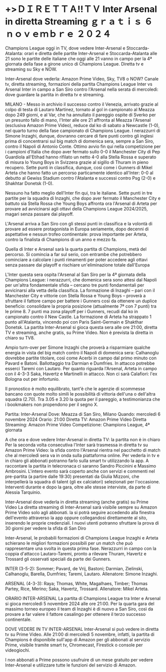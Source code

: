 +>ＤＩＲＥＴＴＡ!!ＴＶ Inter Arsenal in diretta Streaming ｇｒａｔｉｓ ６ ｎｏｖｅｍｂｒｅ ２０２４
=
Champions League oggi in TV, dove vedere Inter-Arsenal e Stoccarda-Atalanta: orari e diretta delle partite
Inter-Arsenal e Stoccarda-Atalanta alle 21 sono le partite delle italiane che oggi alle 21 vanno in campo per la 4ª giornata della fase a girone unico di Champions League. Diretta tv e streaming su Sky e NOW.

Inter-Arsenal dove vederla: Amazon Prime Video, Sky, TV8 o NOW? Canale tv, diretta streaming, formazioni della partita
Champions League
Inter vs Arsenal
Inter in campo a San Siro contro l'Arsenal nella serata di mercoledì: dove guardare la partita in diretta tv e streaming.

MILANO - Messo in archivio il successo contro il Venezia, arrivato grazie al colpo di testa di Lautaro Martinez, tornato al gol in campionato al Meazza dopo 249 giorni, e al Var, che ha annullato il pareggio ospite di Sverko per un presunto fallo di mano, l'Inter alle ore 21 affronta al Meazza l'Arsenal (esclusiva Amazon Prime Video), reduce dal ko di sabato a Newcastle (1-0), nel quarto turno della fase campionato di Champions League. I nerazzurri di Simone Inzaghi, dunque, dovranno cercare di fare punti contro gli inglesi prima di concentrarsi sul big match di domenica sera, sempre a San Siro, contro il Napoli di Antonio Conte. Ottimo avvio fin qui nella competizione per i campioni d'Italia che dopo aver fermato sullo 0-0 il Manchester City di Pep Guardiola all'Etihad hanno rifilato un netto 4-0 alla Stella Rossa e superato di misura lo Young Boys in Svizzera grazie al sigillo di Thuram in pieno recupero. Sette punti in classifica, dunque, così come i Gunners di Mikel Arteta che hanno fatto un percorso particamente identico all'Inter: 0-0 al debutto al Gewiss Stadium contro l'Atalanta e successi contro Psg (2-0) e Shakhtar Donetsk (1-0).

Nessuno ha fatto meglio dell'Inter fin qui, tra le italiane. Sette punti in tre partite per la squadra di Inzaghi, che dopo aver fermato il Manchester City e battuto sia Stella Rossa che Young Boys affronta ora l'Arsenal di Arteta per provare ad avvicinarsi agli ottavi della Champions League 2024/2025, magari senza passare dai playoff.

L'Arsenal arriva a San Siro con gli stessi punti in classifica e la volontà di provare ad essere protagonista in Europa seriamente, dopo decenni di aspettative e nessun trofeo continentale: prova importante per Arteta, contro la finalista di Champions di un anno e mezzo fa.

Quella di Inter e Arsenal sarà la quarta partita di Champions, metà del percorso. Si comincia a far sul serio, con entrambe che potrebbero cominciare a calcolare i punti rimamenti per poter accedere agli ottavi senza passare dai playoff e rischiare un'eliminazione totale dall'Europa

L'Inter questa sera ospita l'Arsenal al San Siro per la 4ª giornata della Champions League: i nerazzurri, che domenica sera sono attesi dal Napoli per un'altra fondamentale sfida – cercano tre punti fondamentali per avvicinarsi alla vetta della classifica. La formazione di Inzaghi – pari con il Manchester City e vittorie con Stella Rossa e Young Boys – proverà a sfruttare il fattore campo per battere i Gunners così da ottenere un duplice beneficio: consolidare la propria posizione (attualmente 7ª con 7 punti) tra le prime 8. 7 punti ma zona playoff per i Gunners, recudi dal ko in campionato contro il New Castle. La formazione di Arteta ha strappato 1 punto all'Atalanta, vincendo poi con Paris Saint-Germain e Shakthar Donetsk. La partita Inter-Arsenal si gioca questa sera alle ore 21:00, diretta TV e streaming, anche gratis, su Prime Video. Non è prevista la diretta in chiaro su TV8.

Ampio turn-over per Simone Inzaghi che proverà a risparmiare qualche energia in vista del big match contro il Napoli di domenica sera: Calhanoglu dovrebbe partite titolare, così come Acerbi in campo dal primo minuto con Pavard e Batoni. Ballottaggio tra Darmian e Dumfries. In attacco potrebbe esserci Taremi con Lautaro. Per quanto riguarda l'Arsenal, Arteta in campo con il 4-3-3 Saka, Havertz e Martinelli in attacco. Non ci sarà Calafiori: l'ex Bologna out per infortunio.

Il pronostico è molto equilibrato, tant'è che le agenzie di scommesse bancano con quote molto simili le possibilità di vittoria dell'una o dell'altra squadra (2.70). Tra 3.05 e 3.20 la quota per il pareggio, a testimonianza che i bookmakers non propendono per il segno X.

Partita: Inter-Arsenal
Dove: Meazza di San Siro, Milano
Quando: mercoledì 6 novembre 2024
Orario: 21:00
Diretta TV: Amazon Prime Video
Diretta Streaming: Amazon Prime Video
Competizione: Champions League, 4ª giornata

A che ora e dove vedere Inter-Arsenal in diretta TV: la partita non è in chiaro
Per la seconda volta consecutiva l'Inter sarà trasmessa in diretta tv su Amazon Prime Video: la sfida contro l'Arsenal rientra nel pacchetto di match che al mercoledì sera va in onda sulla piattaforma online. Per vederla in tv e in chiaro gli abbonati potranno farlo sulla smart tv utilizzando la app. A raccontare la partita in telecronaca ci saranno Sandro Piccinini e Massimo Ambrosini. L'intero evento sarà coperto anche con servizi e commenti nel pre-partita (a partire dalle 19:30) presentati da Giulia Mizzoni, che interpellerà la squadra di talent (gli ex calciatori) selezionati per l'occasione. Interventi durante e dopo la gara, oltre alle stesse interviste, da parte di Alessia Tarquinio.

Inter-Arsenal dove vederla in diretta streaming (anche gratis) su Prime Video
La diretta streaming di Inter-Arsenal sarà visibile sempre su Amazon Prime Video solo agli abbonati. la si potrà seguire accedendo alla finestra dell'evento attraverso la app oppure collegandosi direttamente al sito, inserendo le proprie credenziali. I nuovi utenti potranno sfruttare la prova di 30 giorni per vedere la sfida di San Diro

Inter-Arsenal, le probabili formazioni di Champions League
Inzaghi e Arteta schierano le migliori formazioni possibili per un match che può rappresentare una svolta in questa prima fase. Nerazzurri in campo con la coppia d'attacco Lautaro-Taremi, pronto a rilevare Thuram, Havertz e Trossard gli osservati speciali da parte dei Gunners.

INTER (3-5-2): Sommer; Pavard, de Vrij, Bastoni; Darmian, Zielinski, Calhanoglu, Barella, Dumfries; Taremi, Lautaro. Allenatore: Simone Inzaghi.

ARSENAL (4-3-3): Raya; Thomas, White, Magalhaes, Timber; Thomas Partey, Rice, Merino; Saka, Havertz, Trossard. Allenatore: Mikel Arteta.

ORARIO INTER-ARSENAL
La partita di Champions League tra Inter e Arsenal si gioca mercoledì 5 novembre 2024 alle ore 21:00. Per la quarta gara del massimo torneo europeo il team di Inzaghi è di nuovo a San Siro, così da provare a far valere il fattore casalingo per ottenere il terzo successo continentale.

DOVE VEDERE IN TV INTER-ARSENAL
Inter-Arsenal si può vedere in diretta tv su Prime Video. Alle 21:00 di mercoledì 5 novembre, infatti, la partita di Champions è disponibile sull'app di Amazon per gli abbonati al servizio Prime, visibile tramite smart tv, Chromecast, Firestick o console per videogiochi.

I non abbonati a Prime possono usufruire di un mese gratuito per vedere Inter-Arsenal e utilizzare tutte le funzioni del servizio di Amazon.
